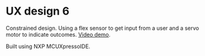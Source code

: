 # UX design 6
Constrained design. Using a flex sensor to get input from a user and a servo motor to indicate outcomes.
[Video demo](https://youtu.be/kwZzC96mbzk).

Built using NXP MCUXpressoIDE.
